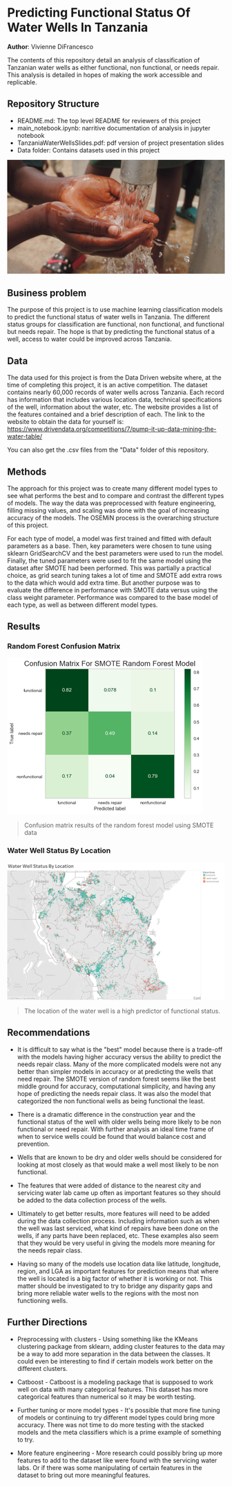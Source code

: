 # Predicting Functional Status Of Water Wells In Tanzania

**Author**: Vivienne DiFrancesco

The contents of this repository detail an analysis of classification of Tanzanian water wells as either functional, non functional, or needs repair. This analysis is detailed in hopes of making the work accessible and replicable.

## Repository Structure

- README.md: The top level README for reviewers of this project
- main_notebook.ipynb: narritive documentation of analysis in jupyter notebook
- TanzaniaWaterWellsSlides.pdf: pdf version of project presentation slides
- Data folder: Contains datasets used in this project

![MainImage](https://raw.githubusercontent.com/HeyThatsViv/Functional-Status-of-Water-Wells/master/Visuals/MainImage.jpg)

## Business problem

The purpose of this project is to use machine learning classification models to predict the functional status of water wells in Tanzania. The different status groups for classification are functional, non functional, and functional but needs repair. The hope is that by predicting the functional status of a well, access to water could be improved across Tanzania.

## Data
The data used for this project is from the Data Driven website where, at the time of completing this project, it is an active competition. The dataset contains nearly 60,000 records of water wells across Tanzania. Each record has information that includes various location data, technical specifications of the well, information about the water, etc. The website provides a list of the features contained and a brief description of each. The link to the website to obtain the data for yourself is: https://www.drivendata.org/competitions/7/pump-it-up-data-mining-the-water-table/

You can also get the .csv files from the "Data" folder of this repository.


## Methods
The approach for this project was to create many different model types to see what performs the best and to compare and contrast the different types of models. The way the data was preprocessed with feature engineering, filling missing values, and scaling was done with the goal of increasing accuracy of the models. The OSEMiN process is the overarching structure of this project. 

For each type of model, a model was first trained and fitted with default parameters as a base. Then, key parameters were chosen to tune using sklearn GridSearchCV and the best parameters were used to run the model. Finally, the tuned parameters were used to fit the same model using the dataset after SMOTE had been performed. This was partially a practical choice, as grid search tuning takes a lot of time and SMOTE add extra rows to the data which would add extra time. But another purpose was to evaluate the difference in performance with SMOTE data versus using the class weight parameter. Performance was compared to the base model of each type, as well as between different model types.

## Results

### Random Forest Confusion Matrix
![confusionmatrix](https://raw.githubusercontent.com/AnyOldRandomNameWillDOo/Module-3-Final-Project/master/Visuals/ConfustionMatrixRandomForest.png)
> Confusion matrix results of the random forest model using SMOTE data

### Water Well Status By Location
![location](https://raw.githubusercontent.com/AnyOldRandomNameWillDOo/Module-3-Final-Project/master/Visuals/WaterWellStatusByLocation.png)
> The location of the water well is a high predictor of functional status.


## Recommendations

- It is difficult to say what is the "best" model because there is a trade-off with the models having higher accuracy versus the ability to predict the needs repair class. Many of the more complicated models were not any better than simpler models in accuracy or at predicting the wells that need repair. The SMOTE version of random forest seems like the best middle ground for accuracy, computational simplicity, and having any hope of predicting the needs repair class. It was also the model that categorized the non functional wells as being functional the least.

- There is a dramatic difference in the construction year and the functional status of the well with older wells being more likely to be non functional or need repair. With further analysis an ideal time frame of when to service wells could be found that would balance cost and prevention.

- Wells that are known to be dry and older wells should be considered for looking at most closely as that would make a well most likely to be non functional.

- The features that were added of distance to the nearest city and servicing water lab came up often as important features so they should be added to the data collection process of the wells.

- Ultimately to get better results, more features will need to be added during the data collection process. Including information such as when the well was last serviced, what kind of repairs have been done on the wells, if any parts have been replaced, etc. These examples also seem that they would be very useful in giving the models more meaning for the needs repair class.

- Having so many of the models use location data like latitude, longitude, region, and LGA as important features for prediction means that where the well is located is a big factor of whether it is working or not. This matter should be investigated to try to bridge any disparity gaps and bring more reliable water wells to the regions with the most non functioning wells.

## Further Directions

- Preprocessing with clusters - Using something like the KMeans clustering package from sklearn, adding cluster features to the data may be a way to add more separation in the data between the classes. It could even be interesting to find if certain models work better on the different clusters.

- Catboost - Catboost is a modeling package that is supposed to work well on data with many categorical features. This dataset has more categorical features than numerical so it may be worth testing.

- Further tuning or more model types - It's possible that more fine tuning of models or continuing to try different model types could bring more accuracy. There was not time to do more testing with the stacked models and the meta classifiers which is a prime example of something to try.

- More feature engineering - More research could possibly bring up more features to add to the dataset like were found with the servicing water labs. Or if there was some manipulating of certain features in the dataset to bring out more meaningful features.




